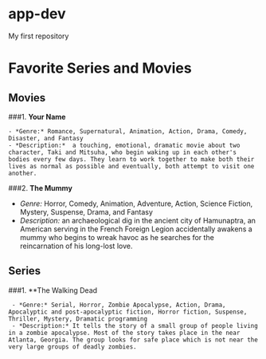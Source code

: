 # app-dev
My first repository
# Favorite Series and Movies

## Movies  

###1. **Your Name**

    - *Genre:* Romance, Supernatural, Animation, Action, Drama, Comedy, Disaster, and Fantasy
    - *Description:*  a touching, emotional, dramatic movie about two character, Taki and Mitsuha, who begin waking up in each other's bodies every few days. They learn to work together to make both their lives as normal as possible and eventually, both attempt to visit one another.
    
###2. **The Mummy**

  - *Genre:* Horror, Comedy, Animation, Adventure, Action, Science Fiction, Mystery, Suspense, Drama, and Fantasy
  - *Description:* an archaeological dig in the ancient city of Hamunaptra, an American serving in the French Foreign Legion accidentally awakens a mummy who begins to wreak havoc as he searches for the reincarnation of his long-lost love.

## Series

###1. **The Walking Dead

     - *Genre:* Serial, Horror, Zombie Apocalypse, Action, Drama, Apocalyptic and post-apocalyptic fiction, Horror fiction, Suspense, Thriller, Mystery, Dramatic programming
     - *Description:* It tells the story of a small group of people living in a zombie apocalypse. Most of the story takes place in the near Atlanta, Georgia. The group looks for safe place which is not near the very large groups of deadly zombies.

